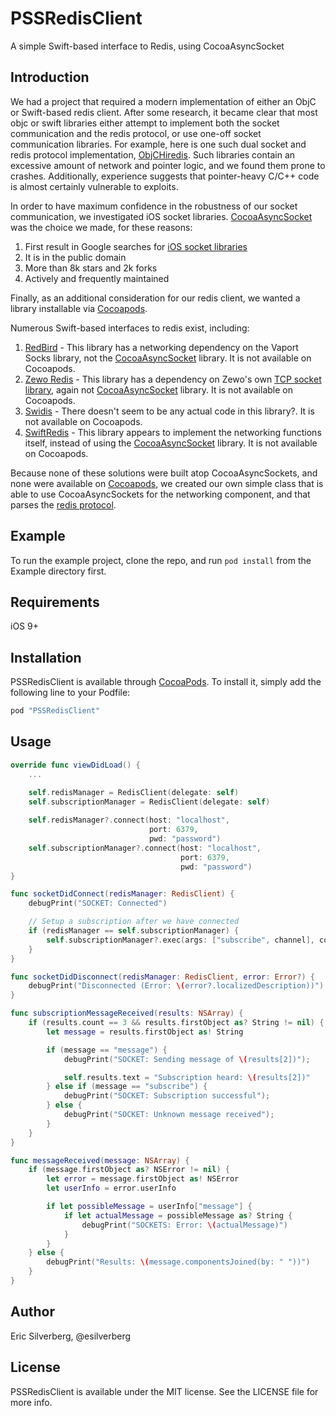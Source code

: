 # PSSRedisClient

A simple Swift-based interface to Redis, using CocoaAsyncSocket

## Introduction

We had a project that required a modern implementation of either an ObjC or Swift-based redis client. After some research, it became clear that most objc or swift libraries either attempt to implement both the socket communication and the redis protocol, or use one-off socket communication libraries. For example, here is one such dual socket and redis protocol implementation, [ObjCHiredis](https://github.com/lp/ObjCHiredis). Such libraries contain an excessive amount of network and pointer logic, and we found them prone to crashes. Additionally, experience suggests that pointer-heavy C/C++ code is almost certainly vulnerable to exploits.

In order to have maximum confidence in the robustness of our socket communication, we investigated iOS socket libraries. [CocoaAsyncSocket](https://github.com/robbiehanson/CocoaAsyncSocket) was the choice we made, for these reasons:

1. First result in Google searches for [iOS socket libraries](https://www.google.com/webhp?sourceid=chrome-instant&ion=1&espv=2&ie=UTF-8#q=ios+socket+libraries)
1. It is in the public domain
1. More than 8k stars and 2k forks
1. Actively and frequently maintained

Finally, as an additional consideration for our redis client, we wanted a library installable via [Cocoapods](https://www.cocoapods.org).

Numerous Swift-based interfaces to redis exist, including:

1. [RedBird](https://github.com/vapor/redbird) -
This library has a networking dependency on the Vaport Socks library, not the [CocoaAsyncSocket](https://github.com/robbiehanson/CocoaAsyncSocket) library. It is not available on Cocoapods.
1. [Zewo Redis](https://github.com/Zewo/Redis) -
This library has a dependency on Zewo's own [TCP socket library](https://github.com/Zewo/TCP), again not [CocoaAsyncSocket](https://github.com/robbiehanson/CocoaAsyncSocket) library. It is not available on Cocoapods.
1. [Swidis](https://github.com/FarhadSaadatpei/Swidis) -
There doesn't seem to be any actual code in this library?. It is not available on Cocoapods.
1. [SwiftRedis](https://github.com/ronp001/SwiftRedis) -
This library appears to implement the networking functions itself, instead of using the [CocoaAsyncSocket](https://github.com/robbiehanson/CocoaAsyncSocket) library. It is not available on Cocoapods.

Because none of these solutions were built atop CocoaAsyncSockets, and none were available on [Cocoapods](https://www.cocoapods.org), we created our own simple class that is able to use CocoaAsyncSockets for the networking component, and that parses the [redis protocol](https://redis.io/topics/protocol).

## Example

To run the example project, clone the repo, and run `pod install` from the Example directory first.

## Requirements

iOS 9+

## Installation

PSSRedisClient is available through [CocoaPods](http://cocoapods.org). To install
it, simply add the following line to your Podfile:

```ruby
pod "PSSRedisClient"
```

## Usage

```swift
override func viewDidLoad() {
    ... 

    self.redisManager = RedisClient(delegate: self)
    self.subscriptionManager = RedisClient(delegate: self)
    
    self.redisManager?.connect(host: "localhost",
                               port: 6379,
                               pwd: "password")
    self.subscriptionManager?.connect(host: "localhost",
                                      port: 6379,
                                      pwd: "password")
}

func socketDidConnect(redisManager: RedisClient) {
    debugPrint("SOCKET: Connected")

    // Setup a subscription after we have connected
    if (redisManager == self.subscriptionManager) {
        self.subscriptionManager?.exec(args: ["subscribe", channel], completion: nil)
    }
}

func socketDidDisconnect(redisManager: RedisClient, error: Error?) {
    debugPrint("Disconnected (Error: \(error?.localizedDescription))")
}

func subscriptionMessageReceived(results: NSArray) {
    if (results.count == 3 && results.firstObject as? String != nil) {
        let message = results.firstObject as! String

        if (message == "message") {
            debugPrint("SOCKET: Sending message of \(results[2])");

            self.results.text = "Subscription heard: \(results[2])"
        } else if (message == "subscribe") {
            debugPrint("SOCKET: Subscription successful");
        } else {
            debugPrint("SOCKET: Unknown message received");
        }
    }
}

func messageReceived(message: NSArray) {
    if (message.firstObject as? NSError != nil) {
        let error = message.firstObject as! NSError
        let userInfo = error.userInfo

        if let possibleMessage = userInfo["message"] {
            if let actualMessage = possibleMessage as? String {
                debugPrint("SOCKETS: Error: \(actualMessage)")
            }
        }
    } else {
        debugPrint("Results: \(message.componentsJoined(by: " "))")
    }
}


```

## Author

Eric Silverberg, @esilverberg

## License

PSSRedisClient is available under the MIT license. See the LICENSE file for more info.
